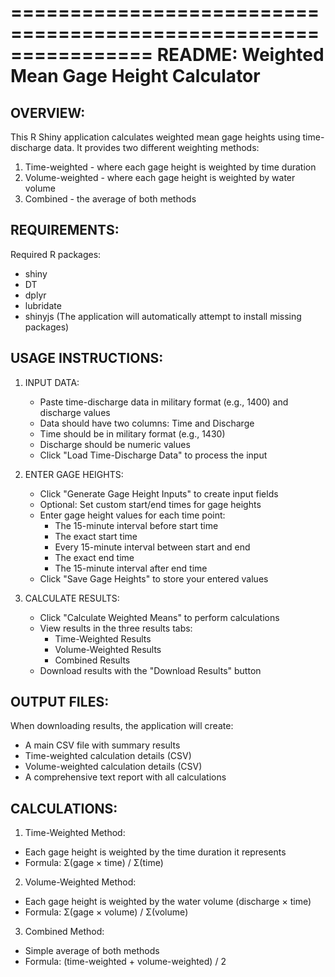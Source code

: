 ================================================================
 README: Weighted Mean Gage Height Calculator
================================================================

 OVERVIEW:
 ---------
 This R Shiny application calculates weighted mean gage heights using
 time-discharge data. It provides two different weighting methods:
   1. Time-weighted - where each gage height is weighted by time duration
   2. Volume-weighted - where each gage height is weighted by water volume
   3. Combined - the average of both methods

 REQUIREMENTS:
 ------------
 Required R packages:
   - shiny
   - DT
   - dplyr
   - lubridate
   - shinyjs
 (The application will automatically attempt to install missing packages)

 USAGE INSTRUCTIONS:
 ------------------
 1. INPUT DATA:
    - Paste time-discharge data in military format (e.g., 1400) and discharge values
    - Data should have two columns: Time and Discharge
    - Time should be in military format (e.g., 1430)
    - Discharge should be numeric values
    - Click "Load Time-Discharge Data" to process the input

 2. ENTER GAGE HEIGHTS:
    - Click "Generate Gage Height Inputs" to create input fields
    - Optional: Set custom start/end times for gage heights
    - Enter gage height values for each time point:
      * The 15-minute interval before start time
      * The exact start time
      * Every 15-minute interval between start and end
      * The exact end time
      * The 15-minute interval after end time
    - Click "Save Gage Heights" to store your entered values

 3. CALCULATE RESULTS:
    - Click "Calculate Weighted Means" to perform calculations
    - View results in the three results tabs:
      * Time-Weighted Results
      * Volume-Weighted Results
      * Combined Results
    - Download results with the "Download Results" button

 OUTPUT FILES:
------------
 When downloading results, the application will create:
- A main CSV file with summary results
- Time-weighted calculation details (CSV)
- Volume-weighted calculation details (CSV)
- A comprehensive text report with all calculations

 CALCULATIONS:
------------
 1. Time-Weighted Method:
- Each gage height is weighted by the time duration it represents
- Formula: Σ(gage × time) / Σ(time)

 2. Volume-Weighted Method:
- Each gage height is weighted by the water volume (discharge × time)
- Formula: Σ(gage × volume) / Σ(volume)

 3. Combined Method:
- Simple average of both methods
- Formula: (time-weighted + volume-weighted) / 2


